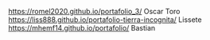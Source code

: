 https://romel2020.github.io/portafolio_3/ Oscar Toro
https://liss888.github.io/portafolio-tierra-incognita/ Lissete
https://mhemf14.github.io/portafolio/ Bastian